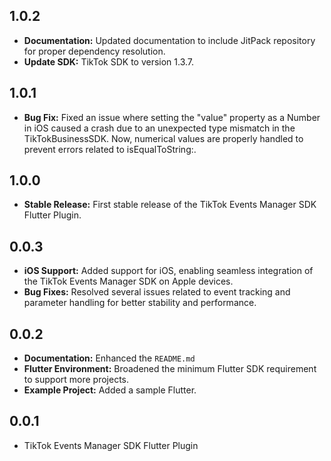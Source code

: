 ## 1.0.2

- **Documentation:** Updated documentation to include JitPack repository for proper dependency resolution.
- **Update SDK:** TikTok SDK to version 1.3.7.

## 1.0.1

- **Bug Fix:** Fixed an issue where setting the "value" property as a Number in iOS caused a crash due to an unexpected type mismatch in the TikTokBusinessSDK. Now, numerical values are properly handled to prevent errors related to isEqualToString:.

## 1.0.0

- **Stable Release:** First stable release of the TikTok Events Manager SDK Flutter Plugin.

## 0.0.3

- **iOS Support:** Added support for iOS, enabling seamless integration of the TikTok Events Manager SDK on Apple devices.
- **Bug Fixes:** Resolved several issues related to event tracking and parameter handling for better stability and performance.

## 0.0.2

- **Documentation:** Enhanced the `README.md`
- **Flutter Environment:** Broadened the minimum Flutter SDK requirement to support more projects.
- **Example Project:** Added a sample Flutter.

## 0.0.1

- TikTok Events Manager SDK Flutter Plugin
